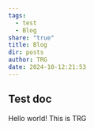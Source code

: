 ```yaml
---
tags:
  - test
  - Blog
share: "true"
title: Blog
dir: posts
author: TRG
date: 2024-10-12:21:53
---
```


## Test doc
Hello world!
This is TRG

